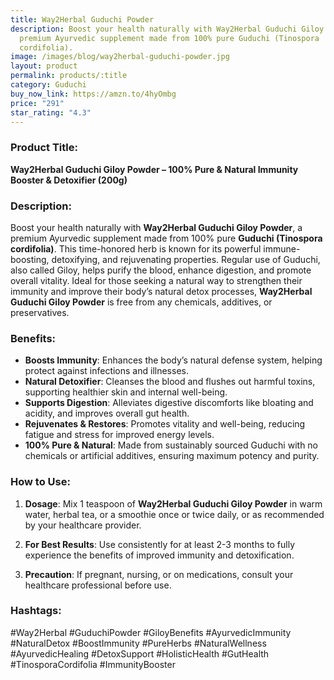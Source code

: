 ```yaml
---
title: Way2Herbal Guduchi Powder
description: Boost your health naturally with Way2Herbal Guduchi Giloy Powder, a
  premium Ayurvedic supplement made from 100% pure Guduchi (Tinospora
  cordifolia).
image: /images/blog/way2herbal-guduchi-powder.jpg
layout: product
permalink: products/:title
category: Guduchi
buy_now_link: https://amzn.to/4hyOmbg
price: "291"
star_rating: "4.3"
---
```

### Product Title:
**Way2Herbal Guduchi Giloy Powder – 100% Pure & Natural Immunity Booster & Detoxifier (200g)**

### Description:
Boost your health naturally with **Way2Herbal Guduchi Giloy Powder**, a premium Ayurvedic supplement made from 100% pure **Guduchi (Tinospora cordifolia)**. This time-honored herb is known for its powerful immune-boosting, detoxifying, and rejuvenating properties. Regular use of Guduchi, also called Giloy, helps purify the blood, enhance digestion, and promote overall vitality. Ideal for those seeking a natural way to strengthen their immunity and improve their body’s natural detox processes, **Way2Herbal Guduchi Giloy Powder** is free from any chemicals, additives, or preservatives.

### Benefits:
- **Boosts Immunity**: Enhances the body’s natural defense system, helping protect against infections and illnesses.
- **Natural Detoxifier**: Cleanses the blood and flushes out harmful toxins, supporting healthier skin and internal well-being.
- **Supports Digestion**: Alleviates digestive discomforts like bloating and acidity, and improves overall gut health.
- **Rejuvenates & Restores**: Promotes vitality and well-being, reducing fatigue and stress for improved energy levels.
- **100% Pure & Natural**: Made from sustainably sourced Guduchi with no chemicals or artificial additives, ensuring maximum potency and purity.

### How to Use:
1. **Dosage**: Mix 1 teaspoon of **Way2Herbal Guduchi Giloy Powder** in warm water, herbal tea, or a smoothie once or twice daily, or as recommended by your healthcare provider.
   
2. **For Best Results**: Use consistently for at least 2-3 months to fully experience the benefits of improved immunity and detoxification.

3. **Precaution**: If pregnant, nursing, or on medications, consult your healthcare professional before use.

### Hashtags:
#Way2Herbal #GuduchiPowder #GiloyBenefits #AyurvedicImmunity #NaturalDetox #BoostImmunity #PureHerbs #NaturalWellness #AyurvedicHealing #DetoxSupport #HolisticHealth #GutHealth #TinosporaCordifolia #ImmunityBooster
